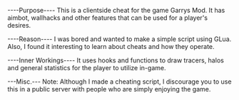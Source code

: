 ----Purpose----
This is a clientside cheat for the game Garrys Mod. It has aimbot, wallhacks and other
features that can be used for a player's desires.

----Reason----
I was bored and wanted to make a simple script using GLua. Also, I found it
interesting to learn about cheats and how they operate.

----Inner Workings----
It uses hooks and functions to draw tracers, halos and general statistics
for the player to utilize in-game.

---Misc.---
Note: Although I made a cheating script, I discourage you to use this in a public server 
with people who are simply enjoying the game.